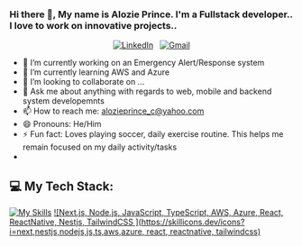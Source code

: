 ### Hi there 👋, My name is Alozie Prince. I'm a Fullstack developer.. I love to work on innovative projects..

<div align="center">

[![LinkedIn](https://skillicons.dev/icons?i=linkedin)](https://www.linkedin.com/in/prince-alozie-68a161a2/) &nbsp;
[![Gmail](https://skillicons.dev/icons?i=gmail)](mailto:ecriphlimited@gmail.com?subject=Hello%20Prince,%20From%20Github)

</div>

- 🔭 I’m currently working on an Emergency Alert/Response system
- 🌱 I’m currently learning AWS and Azure
- 👯 I’m looking to collaborate on ...
- 💬 Ask me about anything with regards to web, mobile and backend system developemnts
- 📫 How to reach me: alozieprince_c@yahoo.com
- 😄 Pronouns: He/Him
- ⚡ Fun fact: Loves playing soccer, daily exercise routine. This helps me remain focused on my daily activity/tasks
- 
## 💻 My Tech Stack:

[![My Skills](https://skillicons.dev/icons?i=js,html,css,wasm)](https://skillicons.dev)
[![Next.js, Node.js, JavaScript, TypeScript, AWS, Azure, React, ReactNative, Nestjs, TailwindCSS ](https://skillicons.dev/icons?i=next,nestjs,nodejs,js,ts,aws,azure, react, reactnative, tailwindcss)](https://skillicons.dev)
